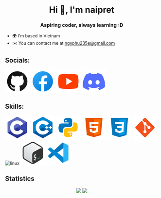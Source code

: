 <h1 align="center">Hi 👋, I'm naipret</h1>
<h3 align="center">Aspiring coder, always learning :D</h3>

- 🌍 I'm based in Vietnam
- ✉️ You can contact me at [ngvphu235e@gmail.com](mailto:ngvphu235e@gmail.com)

<h2 align="left">Socials:</h2>
<p align="left">
  <a href="https://github.com/naipret" target="_blank" rel="noreferrer" style="text-decoration: none; display: inline-block">
    <img align="center" src="https://raw.githubusercontent.com/naipret/naipret/master/src/icon/github.svg" alt="github" />
  </a>
  <a href="https://facebook.com/naipret" target="_blank" rel="noreferrer" style="text-decoration: none; display: inline-block">
    <img align="center" src="https://raw.githubusercontent.com/naipret/naipret/master/src/icon/facebook.svg" alt="facebook" />
  </a>
  <a href="https://youtube.com/@naipret" target="_blank" rel="noreferrer" style="text-decoration: none; display: inline-block">
    <img align="center" src="https://raw.githubusercontent.com/naipret/naipret/master/src/icon/youtube.svg" alt="youtube" />
  </a>
  <a href="https://discord.com/invite/ABmNTDpMeJ" target="_blank" rel="noreferrer" style="text-decoration: none; display: inline-block">
    <img align="center" src="https://raw.githubusercontent.com/naipret/naipret/master/src/icon/discord.svg" alt="discord" />
  </a>
</p>

<h2 align="left">Skills:</h2>
<p align="left">
  <a href="https://learncpp.com" target="_blank" rel="noreferrer" style="text-decoration: none; display: inline-block">
    <img src="https://raw.githubusercontent.com/naipret/naipret/master/src/icon/c.svg" alt="c" />
  </a>
  <a href="https://learncpp.com" target="_blank" rel="noreferrer" style="text-decoration: none; display: inline-block">
    <img src="https://raw.githubusercontent.com/naipret/naipret/master/src/icon/cpp.svg" alt="cpp" />
  </a>
  <a href="https://python.org" target="_blank" rel="noreferrer" style="text-decoration: none; display: inline-block">
    <img src="https://raw.githubusercontent.com/naipret/naipret/master/src/icon/python.svg" alt="python" />
  </a>
  <a href="https://w3schools.com/html" target="_blank" rel="noreferrer" style="text-decoration: none; display: inline-block">
    <img src="https://raw.githubusercontent.com/naipret/naipret/master/src/icon/html.svg" alt="html" />
  </a>
  <a href="https://w3schools.com/css" target="_blank" rel="noreferrer" style="text-decoration: none; display: inline-block">
    <img src="https://raw.githubusercontent.com/naipret/naipret/master/src/icon/css.svg" alt="css" />
  </a>
  <a href="https://git-scm.com" target="_blank" rel="noreferrer" style="text-decoration: none; display: inline-block">
    <img src="https://raw.githubusercontent.com/naipret/naipret/master/src/icon/git.svg" alt="git" />
  </a>
  <a href="https://linux.org" target="_blank" rel="noreferrer" style="text-decoration: none; display: inline-block">
    <img src="https://raw.githubusercontent.com/naipret/naipret/master/src/icon/linux.svg" alt="linux" />
  </a>
  <a href="https://gnu.org/software/bash" target="_blank" rel="noreferrer" style="text-decoration: none; display: inline-block">
    <img src="https://raw.githubusercontent.com/naipret/naipret/master/src/icon/bash.svg" alt="bash" />
  </a>
  <a href="https://code.visualstudio.com" target="_blank" rel="noreferrer" style="text-decoration: none; display: inline-block">
    <img src="https://raw.githubusercontent.com/naipret/naipret/master/src/icon/vscode.svg" alt="vscode" />
  </a>
</p>

<h2>Statistics</h2>
<p align="center">
  <a href="https://github.com/anuraghazra/github-readme-stats?tab=readme-ov-file#github-stats-card" target="_blank" rel="noreferrer" style="text-decoration: none; display: inline-block">
    <img height="200" align="center" src="https://github-readme-stats.vercel.app/api?username=naipret&show_icons=true&hide_border=true&theme=transparent" />
  </a>
  <a href="https://github.com/anuraghazra/github-readme-stats?tab=readme-ov-file#top-languages-card" target="_blank" rel="noreferrer" style="text-decoration: none; display: inline-block">
    <img height="200" align="center" src="https://github-readme-stats.vercel.app/api/top-langs/?username=naipret&langs_count=8&layout=compact&hide_border=true&theme=transparent" />
  </a>
</p>
